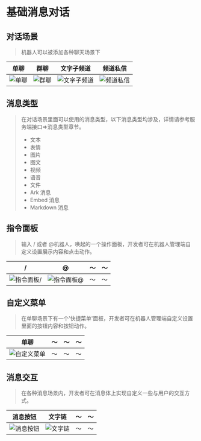 # 基础消息对话

## 对话场景

> 机器人可以被添加各种聊天场景下


| 单聊 | 群聊 | 文字子频道 | 频道私信 |
| --- | --- | --- | --- |
| <img :src="$withBotBase('/images/api-231017/chat-single.jpg')" alt="单聊"> | <img :src="$withBotBase('/images/api-231017/chat-group.jpg')" alt="群聊"> | <img :src="$withBotBase('/images/api-231017/chat-text-channel.jpg')" alt="文字子频道"> | <img :src="$withBotBase('/images/api-231017/chat-c2c.jpg')" alt="频道私信">|

## 消息类型

> 在对话场景里面可以使用的消息类型，以下消息类型均涉及，详情请参考服务端接口=\>消息类型章节。
> - 文本
> - 表情
> - 图片
> - 图文
> - 视频
> - 语音
> - 文件
> - Ark 消息
> - Embed 消息
> - Markdown 消息

## 指令面板

> 输入 / 或者 @机器人，唤起的一个操作面板，开发者可在机器人管理端自定义设置展示内容和点击动作。

| / | @ | ～ | ～ |
| --- | --- | --- | --- |
| <img :src="$withBotBase('/images/api-231017/command-banner-1.jpg')" alt="指令面板/"> | <img :src="$withBotBase('/images/api-231017/command-banner-2.jpg')" alt="指令面板@"> | ～ | ～ |

## 自定义菜单

> 在单聊场景下有一个'快捷菜单'面板，开发者可在机器人管理端自定义设置里面的按钮内容和按钮动作。

| 单聊 | ～ | ～ | ～ |
| --- | --- | --- | --- |
| <img :src="$withBotBase('/images/api-231017/custum-menu.jpg')" alt="自定义菜单"> | ～ | ～ | ～ |

## 消息交互

> 在各种消息场景内，开发者可在消息体上实现自定义一些与用户的交互方式。

| 消息按钮 | 文字链 | ～ | ～ |
| --- | --- | --- | --- |
| <img :src="$withBotBase('/images/api-231017/message-btn.jpg')" alt="消息按钮"> | <img :src="$withBotBase('/images/api-231017/text-chain.jpg')" alt="文字链"> | ～ | ～ |
